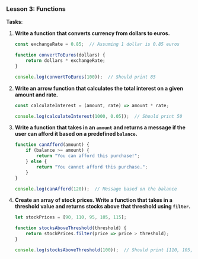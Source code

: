 ### Lesson 3: Functions

**Tasks**:

1. **Write a function that converts currency from dollars to euros.**
   ```javascript
   const exchangeRate = 0.85;  // Assuming 1 dollar is 0.85 euros

   function convertToEuros(dollars) {
       return dollars * exchangeRate;
   }

   console.log(convertToEuros(100));  // Should print 85
   ```

2. **Write an arrow function that calculates the total interest on a given amount and rate.**
   ```javascript
   const calculateInterest = (amount, rate) => amount * rate;

   console.log(calculateInterest(1000, 0.05));  // Should print 50
   ```

3. **Write a function that takes in an `amount` and returns a message if the user can afford it based on a predefined `balance`.**
   ```javascript
   function canAfford(amount) {
       if (balance >= amount) {
           return "You can afford this purchase!";
       } else {
           return "You cannot afford this purchase.";
       }
   }

   console.log(canAfford(120));  // Message based on the balance
   ```

4. **Create an array of stock prices. Write a function that takes in a threshold value and returns stocks above that threshold using `filter`.**
   ```javascript
   let stockPrices = [90, 110, 95, 105, 115];

   function stocksAboveThreshold(threshold) {
       return stockPrices.filter(price => price > threshold);
   }

   console.log(stocksAboveThreshold(100));  // Should print [110, 105, 115]
   ```

